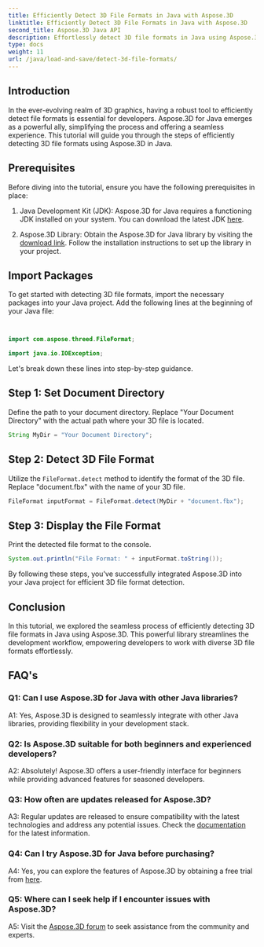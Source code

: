 ```yaml
---
title: Efficiently Detect 3D File Formats in Java with Aspose.3D
linktitle: Efficiently Detect 3D File Formats in Java with Aspose.3D
second_title: Aspose.3D Java API
description: Effortlessly detect 3D file formats in Java using Aspose.3D. Streamline your development process with this powerful library.
type: docs
weight: 11
url: /java/load-and-save/detect-3d-file-formats/
---
```

## Introduction

In the ever-evolving realm of 3D graphics, having a robust tool to efficiently detect file formats is essential for developers. Aspose.3D for Java emerges as a powerful ally, simplifying the process and offering a seamless experience. This tutorial will guide you through the steps of efficiently detecting 3D file formats using Aspose.3D in Java.

## Prerequisites

Before diving into the tutorial, ensure you have the following prerequisites in place:

1. Java Development Kit (JDK): Aspose.3D for Java requires a functioning JDK installed on your system. You can download the latest JDK [here](https://www.oracle.com/java/technologies/javase-downloads.html).

2. Aspose.3D Library: Obtain the Aspose.3D for Java library by visiting the [download link](https://releases.aspose.com/3d/java/). Follow the installation instructions to set up the library in your project.

## Import Packages

To get started with detecting 3D file formats, import the necessary packages into your Java project. Add the following lines at the beginning of your Java file:

```java


import com.aspose.threed.FileFormat;

import java.io.IOException;
```

Let's break down these lines into step-by-step guidance.

## Step 1: Set Document Directory

Define the path to your document directory. Replace "Your Document Directory" with the actual path where your 3D file is located.

```java
String MyDir = "Your Document Directory";
```

## Step 2: Detect 3D File Format

Utilize the `FileFormat.detect` method to identify the format of the 3D file. Replace "document.fbx" with the name of your 3D file.

```java
FileFormat inputFormat = FileFormat.detect(MyDir + "document.fbx");
```

## Step 3: Display the File Format

Print the detected file format to the console.

```java
System.out.println("File Format: " + inputFormat.toString());
```

By following these steps, you've successfully integrated Aspose.3D into your Java project for efficient 3D file format detection.

## Conclusion

In this tutorial, we explored the seamless process of efficiently detecting 3D file formats in Java using Aspose.3D. This powerful library streamlines the development workflow, empowering developers to work with diverse 3D file formats effortlessly.

## FAQ's

### Q1: Can I use Aspose.3D for Java with other Java libraries?

A1: Yes, Aspose.3D is designed to seamlessly integrate with other Java libraries, providing flexibility in your development stack.

### Q2: Is Aspose.3D suitable for both beginners and experienced developers?

A2: Absolutely! Aspose.3D offers a user-friendly interface for beginners while providing advanced features for seasoned developers.

### Q3: How often are updates released for Aspose.3D?

A3: Regular updates are released to ensure compatibility with the latest technologies and address any potential issues. Check the [documentation](https://reference.aspose.com/3d/java/) for the latest information.

### Q4: Can I try Aspose.3D for Java before purchasing?

A4: Yes, you can explore the features of Aspose.3D by obtaining a free trial from [here](https://releases.aspose.com/).

### Q5: Where can I seek help if I encounter issues with Aspose.3D?

A5: Visit the [Aspose.3D forum](https://forum.aspose.com/c/3d/18) to seek assistance from the community and experts.
